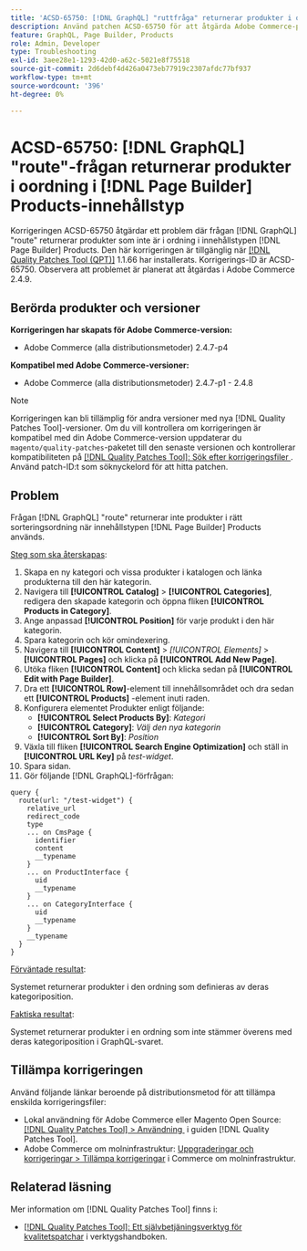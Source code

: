 ```yaml
---
title: 'ACSD-65750: [!DNL GraphQL] "ruttfråga" returnerar produkter i oordning i  [!DNL Page Builder] Innehållstypen Produkter'
description: Använd patchen ACSD-65750 för att åtgärda Adobe Commerce-problemet där GraphQL-frågan returnerar produkter i oordning i  [!DNL Page Builder] produkters innehållstyp.
feature: GraphQL, Page Builder, Products
role: Admin, Developer
type: Troubleshooting
exl-id: 3aee28e1-1293-42d0-a62c-5021e8f75518
source-git-commit: 2d6debf4d426a0473eb77919c2307afdc77bf937
workflow-type: tm+mt
source-wordcount: '396'
ht-degree: 0%

---
```


# ACSD-65750: [!DNL GraphQL] &quot;route&quot;-frågan returnerar produkter i oordning i [!DNL Page Builder] Products-innehållstyp

Korrigeringen ACSD-65750 åtgärdar ett problem där frågan [!DNL GraphQL] &quot;route&quot; returnerar produkter som inte är i ordning i innehållstypen [!DNL Page Builder] Products. Den här korrigeringen är tillgänglig när [[!DNL Quality Patches Tool (QPT)]](/help/tools/quality-patches-tool/quality-patches-tool-to-self-serve-quality-patches.md) 1.1.66 har installerats. Korrigerings-ID är ACSD-65750. Observera att problemet är planerat att åtgärdas i Adobe Commerce 2.4.9.

## Berörda produkter och versioner

**Korrigeringen har skapats för Adobe Commerce-version:**

* Adobe Commerce (alla distributionsmetoder) 2.4.7-p4

**Kompatibel med Adobe Commerce-versioner:**

* Adobe Commerce (alla distributionsmetoder) 2.4.7-p1 - 2.4.8

>[!NOTE]
>
>Korrigeringen kan bli tillämplig för andra versioner med nya [!DNL Quality Patches Tool]-versioner. Om du vill kontrollera om korrigeringen är kompatibel med din Adobe Commerce-version uppdaterar du `magento/quality-patches`-paketet till den senaste versionen och kontrollerar kompatibiliteten på [[!DNL Quality Patches Tool]: Sök efter korrigeringsfiler &#x200B;](https://experienceleague.adobe.com/tools/commerce-quality-patches/index.html?lang=sv-SE). Använd patch-ID:t som söknyckelord för att hitta patchen.

## Problem

Frågan [!DNL GraphQL] &quot;route&quot; returnerar inte produkter i rätt sorteringsordning när innehållstypen [!DNL Page Builder] Products används.

<u>Steg som ska återskapas</u>:

1. Skapa en ny kategori och vissa produkter i katalogen och länka produkterna till den här kategorin.
1. Navigera till **[!UICONTROL Catalog]** > **[!UICONTROL Categories]**, redigera den skapade kategorin och öppna fliken **[!UICONTROL Products in Category]**.
1. Ange anpassad **[!UICONTROL Position]** för varje produkt i den här kategorin.
1. Spara kategorin och kör omindexering.
1. Navigera till **[!UICONTROL Content]** > *[!UICONTROL Elements]* > **[!UICONTROL Pages]** och klicka på **[!UICONTROL Add New Page]**.
1. Utöka fliken **[!UICONTROL Content]** och klicka sedan på **[!UICONTROL Edit with Page Builder]**.
1. Dra ett **[!UICONTROL Row]**-element till innehållsområdet och dra sedan ett **[!UICONTROL Products]** -element inuti raden.
1. Konfigurera elementet Produkter enligt följande:
   * **[!UICONTROL Select Products By]**: *Kategori*
   * **[!UICONTROL Category]**: *Välj den nya kategorin*
   * **[!UICONTROL Sort By]**: *Position*
1. Växla till fliken **[!UICONTROL Search Engine Optimization]** och ställ in **[!UICONTROL URL Key]** på *test-widget*.
1. Spara sidan.
1. Gör följande [!DNL GraphQL]-förfrågan:

```
query {
  route(url: "/test-widget") {
    relative_url
    redirect_code
    type
    ... on CmsPage {
      identifier
      content
      __typename
    }
    ... on ProductInterface {
      uid
      __typename
    }
    ... on CategoryInterface {
      uid
      __typename
    }
    __typename
  }
}
```

<u>Förväntade resultat</u>:

Systemet returnerar produkter i den ordning som definieras av deras kategoriposition.

<u>Faktiska resultat</u>:

Systemet returnerar produkter i en ordning som inte stämmer överens med deras kategoriposition i GraphQL-svaret.

## Tillämpa korrigeringen

Använd följande länkar beroende på distributionsmetod för att tillämpa enskilda korrigeringsfiler:

* Lokal användning för Adobe Commerce eller Magento Open Source: [[!DNL Quality Patches Tool] > Användning &#x200B;](/help/tools/quality-patches-tool/usage.md) i guiden [!DNL Quality Patches Tool].
* Adobe Commerce om molninfrastruktur: [Uppgraderingar och korrigeringar > Tillämpa korrigeringar](https://experienceleague.adobe.com/docs/commerce-cloud-service/user-guide/develop/upgrade/apply-patches.html?lang=sv-SE) i Commerce om molninfrastruktur.

## Relaterad läsning

Mer information om [!DNL Quality Patches Tool] finns i:

* [[!DNL Quality Patches Tool]: Ett självbetjäningsverktyg för kvalitetspatchar](/help/tools/quality-patches-tool/quality-patches-tool-to-self-serve-quality-patches.md) i verktygshandboken.
